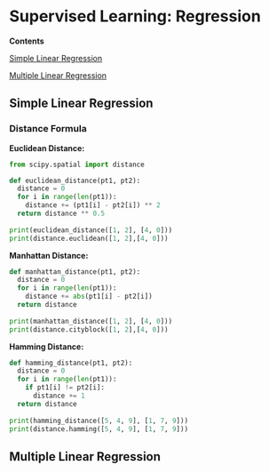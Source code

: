 # Supervised Learning: Regression

**Contents**

[Simple Linear Regression](#SLR)

[Multiple Linear Regression](#MLR)

## Simple Linear Regression

<a name="SLR"/>

### Distance Formula

**Euclidean Distance:**

```python
from scipy.spatial import distance

def euclidean_distance(pt1, pt2):
  distance = 0
  for i in range(len(pt1)):
    distance += (pt1[i] - pt2[i]) ** 2
  return distance ** 0.5
  
print(euclidean_distance([1, 2], [4, 0]))
print(distance.euclidean([1, 2],[4, 0]))
```

**Manhattan Distance:**

```python
def manhattan_distance(pt1, pt2):
  distance = 0
  for i in range(len(pt1)):
    distance += abs(pt1[i] - pt2[i])
  return distance
  
print(manhattan_distance([1, 2], [4, 0]))
print(distance.cityblock([1, 2],[4, 0]))
```

**Hamming Distance:**

```python
def hamming_distance(pt1, pt2):
  distance = 0
  for i in range(len(pt1)):
    if pt1[i] != pt2[i]:
      distance += 1
  return distance
  
print(hamming_distance([5, 4, 9], [1, 7, 9]))
print(distance.hamming([5, 4, 9], [1, 7, 9]))
```


## Multiple Linear Regression

<a name="MLR"/>
